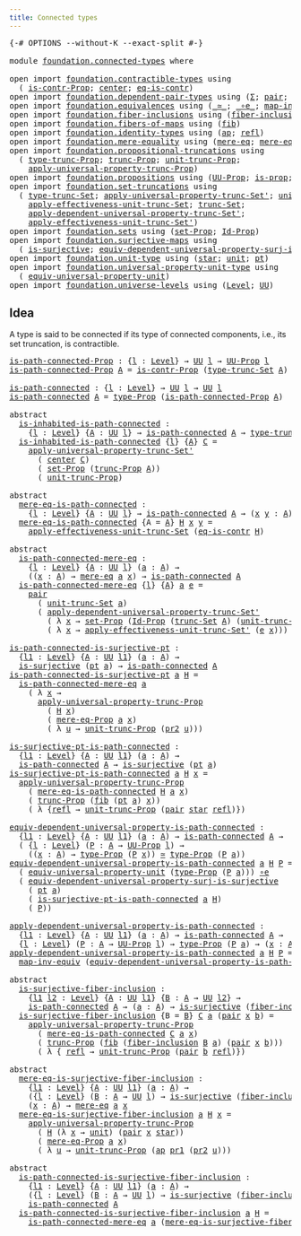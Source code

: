 ```yaml
---
title: Connected types
---
```


<pre class="Agda"><a id="41" class="Symbol">{-#</a> <a id="45" class="Keyword">OPTIONS</a> <a id="53" class="Pragma">--without-K</a> <a id="65" class="Pragma">--exact-split</a> <a id="79" class="Symbol">#-}</a>

<a id="84" class="Keyword">module</a> <a id="91" href="foundation.connected-types.html" class="Module">foundation.connected-types</a> <a id="118" class="Keyword">where</a>

<a id="125" class="Keyword">open</a> <a id="130" class="Keyword">import</a> <a id="137" href="foundation.contractible-types.html" class="Module">foundation.contractible-types</a> <a id="167" class="Keyword">using</a>
  <a id="175" class="Symbol">(</a> <a id="177" href="foundation.contractible-types.html#1345" class="Function">is-contr-Prop</a><a id="190" class="Symbol">;</a> <a id="192" href="foundation-core.contractible-types.html#1098" class="Function">center</a><a id="198" class="Symbol">;</a> <a id="200" href="foundation-core.contractible-types.html#1311" class="Function">eq-is-contr</a><a id="211" class="Symbol">)</a>
<a id="213" class="Keyword">open</a> <a id="218" class="Keyword">import</a> <a id="225" href="foundation.dependent-pair-types.html" class="Module">foundation.dependent-pair-types</a> <a id="257" class="Keyword">using</a> <a id="263" class="Symbol">(</a><a id="264" href="foundation-core.dependent-pair-types.html#515" class="Record">Σ</a><a id="265" class="Symbol">;</a> <a id="267" href="foundation-core.dependent-pair-types.html#588" class="InductiveConstructor">pair</a><a id="271" class="Symbol">;</a> <a id="273" href="foundation-core.dependent-pair-types.html#605" class="Field">pr1</a><a id="276" class="Symbol">;</a> <a id="278" href="foundation-core.dependent-pair-types.html#617" class="Field">pr2</a><a id="281" class="Symbol">)</a>
<a id="283" class="Keyword">open</a> <a id="288" class="Keyword">import</a> <a id="295" href="foundation.equivalences.html" class="Module">foundation.equivalences</a> <a id="319" class="Keyword">using</a> <a id="325" class="Symbol">(</a><a id="326" href="foundation-core.equivalences.html#1621" class="Function Operator">_≃_</a><a id="329" class="Symbol">;</a> <a id="331" href="foundation-core.equivalences.html#7869" class="Function Operator">_∘e_</a><a id="335" class="Symbol">;</a> <a id="337" href="foundation-core.equivalences.html#5036" class="Function">map-inv-equiv</a><a id="350" class="Symbol">)</a>
<a id="352" class="Keyword">open</a> <a id="357" class="Keyword">import</a> <a id="364" href="foundation.fiber-inclusions.html" class="Module">foundation.fiber-inclusions</a> <a id="392" class="Keyword">using</a> <a id="398" class="Symbol">(</a><a id="399" href="foundation.fiber-inclusions.html#2114" class="Function">fiber-inclusion</a><a id="414" class="Symbol">)</a>
<a id="416" class="Keyword">open</a> <a id="421" class="Keyword">import</a> <a id="428" href="foundation.fibers-of-maps.html" class="Module">foundation.fibers-of-maps</a> <a id="454" class="Keyword">using</a> <a id="460" class="Symbol">(</a><a id="461" href="foundation-core.fibers-of-maps.html#942" class="Function">fib</a><a id="464" class="Symbol">)</a>
<a id="466" class="Keyword">open</a> <a id="471" class="Keyword">import</a> <a id="478" href="foundation.identity-types.html" class="Module">foundation.identity-types</a> <a id="504" class="Keyword">using</a> <a id="510" class="Symbol">(</a><a id="511" href="foundation-core.identity-types.html#4003" class="Function">ap</a><a id="513" class="Symbol">;</a> <a id="515" href="foundation-core.identity-types.html#1820" class="InductiveConstructor">refl</a><a id="519" class="Symbol">)</a>
<a id="521" class="Keyword">open</a> <a id="526" class="Keyword">import</a> <a id="533" href="foundation.mere-equality.html" class="Module">foundation.mere-equality</a> <a id="558" class="Keyword">using</a> <a id="564" class="Symbol">(</a><a id="565" href="foundation.mere-equality.html#1109" class="Function">mere-eq</a><a id="572" class="Symbol">;</a> <a id="574" href="foundation.mere-equality.html#1010" class="Function">mere-eq-Prop</a><a id="586" class="Symbol">)</a>
<a id="588" class="Keyword">open</a> <a id="593" class="Keyword">import</a> <a id="600" href="foundation.propositional-truncations.html" class="Module">foundation.propositional-truncations</a> <a id="637" class="Keyword">using</a>
  <a id="645" class="Symbol">(</a> <a id="647" href="foundation.propositional-truncations.html#2048" class="Function">type-trunc-Prop</a><a id="662" class="Symbol">;</a> <a id="664" href="foundation.propositional-truncations.html#2546" class="Function">trunc-Prop</a><a id="674" class="Symbol">;</a> <a id="676" href="foundation.propositional-truncations.html#2132" class="Function">unit-trunc-Prop</a><a id="691" class="Symbol">;</a>
    <a id="697" href="foundation.propositional-truncations.html#5611" class="Function">apply-universal-property-trunc-Prop</a><a id="732" class="Symbol">)</a>
<a id="734" class="Keyword">open</a> <a id="739" class="Keyword">import</a> <a id="746" href="foundation.propositions.html" class="Module">foundation.propositions</a> <a id="770" class="Keyword">using</a> <a id="776" class="Symbol">(</a><a id="777" href="foundation-core.propositions.html#1393" class="Function">UU-Prop</a><a id="784" class="Symbol">;</a> <a id="786" href="foundation-core.propositions.html#1309" class="Function">is-prop</a><a id="793" class="Symbol">;</a> <a id="795" href="foundation-core.propositions.html#1495" class="Function">type-Prop</a><a id="804" class="Symbol">)</a>
<a id="806" class="Keyword">open</a> <a id="811" class="Keyword">import</a> <a id="818" href="foundation.set-truncations.html" class="Module">foundation.set-truncations</a> <a id="845" class="Keyword">using</a>
  <a id="853" class="Symbol">(</a> <a id="855" href="foundation.set-truncations.html#4001" class="Function">type-trunc-Set</a><a id="869" class="Symbol">;</a> <a id="871" href="foundation.set-truncations.html#8106" class="Function">apply-universal-property-trunc-Set&#39;</a><a id="906" class="Symbol">;</a> <a id="908" href="foundation.set-truncations.html#4268" class="Function">unit-trunc-Set</a><a id="922" class="Symbol">;</a>
    <a id="928" href="foundation.set-truncations.html#11223" class="Function">apply-effectiveness-unit-trunc-Set</a><a id="962" class="Symbol">;</a> <a id="964" href="foundation.set-truncations.html#4200" class="Function">trunc-Set</a><a id="973" class="Symbol">;</a>
    <a id="979" href="foundation.set-truncations.html#6430" class="Function">apply-dependent-universal-property-trunc-Set&#39;</a><a id="1024" class="Symbol">;</a>
    <a id="1030" href="foundation.set-truncations.html#11472" class="Function">apply-effectiveness-unit-trunc-Set&#39;</a><a id="1065" class="Symbol">)</a>
<a id="1067" class="Keyword">open</a> <a id="1072" class="Keyword">import</a> <a id="1079" href="foundation.sets.html" class="Module">foundation.sets</a> <a id="1095" class="Keyword">using</a> <a id="1101" class="Symbol">(</a><a id="1102" href="foundation-core.sets.html#3072" class="Function">set-Prop</a><a id="1110" class="Symbol">;</a> <a id="1112" href="foundation-core.sets.html#1420" class="Function">Id-Prop</a><a id="1119" class="Symbol">)</a>
<a id="1121" class="Keyword">open</a> <a id="1126" class="Keyword">import</a> <a id="1133" href="foundation.surjective-maps.html" class="Module">foundation.surjective-maps</a> <a id="1160" class="Keyword">using</a>
  <a id="1168" class="Symbol">(</a> <a id="1170" href="foundation.surjective-maps.html#1919" class="Function">is-surjective</a><a id="1183" class="Symbol">;</a> <a id="1185" href="foundation.surjective-maps.html#5073" class="Function">equiv-dependent-universal-property-surj-is-surjective</a><a id="1238" class="Symbol">)</a>
<a id="1240" class="Keyword">open</a> <a id="1245" class="Keyword">import</a> <a id="1252" href="foundation.unit-type.html" class="Module">foundation.unit-type</a> <a id="1273" class="Keyword">using</a> <a id="1279" class="Symbol">(</a><a id="1280" href="foundation.unit-type.html#1108" class="InductiveConstructor">star</a><a id="1284" class="Symbol">;</a> <a id="1286" href="foundation.unit-type.html#1084" class="Datatype">unit</a><a id="1290" class="Symbol">;</a> <a id="1292" href="foundation.unit-type.html#1598" class="Function">pt</a><a id="1294" class="Symbol">)</a>
<a id="1296" class="Keyword">open</a> <a id="1301" class="Keyword">import</a> <a id="1308" href="foundation.universal-property-unit-type.html" class="Module">foundation.universal-property-unit-type</a> <a id="1348" class="Keyword">using</a>
  <a id="1356" class="Symbol">(</a> <a id="1358" href="foundation.universal-property-unit-type.html#2100" class="Function">equiv-universal-property-unit</a><a id="1387" class="Symbol">)</a>
<a id="1389" class="Keyword">open</a> <a id="1394" class="Keyword">import</a> <a id="1401" href="foundation.universe-levels.html" class="Module">foundation.universe-levels</a> <a id="1428" class="Keyword">using</a> <a id="1434" class="Symbol">(</a><a id="1435" href="Agda.Primitive.html#597" class="Postulate">Level</a><a id="1440" class="Symbol">;</a> <a id="1442" href="foundation-core.universe-levels.html#235" class="Primitive">UU</a><a id="1444" class="Symbol">)</a>
</pre>
## Idea

A type is said to be connected if its type of connected components, i.e., its set truncation, is contractible.

<pre class="Agda"><a id="is-path-connected-Prop"></a><a id="1580" href="foundation.connected-types.html#1580" class="Function">is-path-connected-Prop</a> <a id="1603" class="Symbol">:</a> <a id="1605" class="Symbol">{</a><a id="1606" href="foundation.connected-types.html#1606" class="Bound">l</a> <a id="1608" class="Symbol">:</a> <a id="1610" href="Agda.Primitive.html#597" class="Postulate">Level</a><a id="1615" class="Symbol">}</a> <a id="1617" class="Symbol">→</a> <a id="1619" href="foundation-core.universe-levels.html#235" class="Primitive">UU</a> <a id="1622" href="foundation.connected-types.html#1606" class="Bound">l</a> <a id="1624" class="Symbol">→</a> <a id="1626" href="foundation-core.propositions.html#1393" class="Function">UU-Prop</a> <a id="1634" href="foundation.connected-types.html#1606" class="Bound">l</a>
<a id="1636" href="foundation.connected-types.html#1580" class="Function">is-path-connected-Prop</a> <a id="1659" href="foundation.connected-types.html#1659" class="Bound">A</a> <a id="1661" class="Symbol">=</a> <a id="1663" href="foundation.contractible-types.html#1345" class="Function">is-contr-Prop</a> <a id="1677" class="Symbol">(</a><a id="1678" href="foundation.set-truncations.html#4001" class="Function">type-trunc-Set</a> <a id="1693" href="foundation.connected-types.html#1659" class="Bound">A</a><a id="1694" class="Symbol">)</a>

<a id="is-path-connected"></a><a id="1697" href="foundation.connected-types.html#1697" class="Function">is-path-connected</a> <a id="1715" class="Symbol">:</a> <a id="1717" class="Symbol">{</a><a id="1718" href="foundation.connected-types.html#1718" class="Bound">l</a> <a id="1720" class="Symbol">:</a> <a id="1722" href="Agda.Primitive.html#597" class="Postulate">Level</a><a id="1727" class="Symbol">}</a> <a id="1729" class="Symbol">→</a> <a id="1731" href="foundation-core.universe-levels.html#235" class="Primitive">UU</a> <a id="1734" href="foundation.connected-types.html#1718" class="Bound">l</a> <a id="1736" class="Symbol">→</a> <a id="1738" href="foundation-core.universe-levels.html#235" class="Primitive">UU</a> <a id="1741" href="foundation.connected-types.html#1718" class="Bound">l</a>
<a id="1743" href="foundation.connected-types.html#1697" class="Function">is-path-connected</a> <a id="1761" href="foundation.connected-types.html#1761" class="Bound">A</a> <a id="1763" class="Symbol">=</a> <a id="1765" href="foundation-core.propositions.html#1495" class="Function">type-Prop</a> <a id="1775" class="Symbol">(</a><a id="1776" href="foundation.connected-types.html#1580" class="Function">is-path-connected-Prop</a> <a id="1799" href="foundation.connected-types.html#1761" class="Bound">A</a><a id="1800" class="Symbol">)</a>

<a id="1803" class="Keyword">abstract</a>
  <a id="is-inhabited-is-path-connected"></a><a id="1814" href="foundation.connected-types.html#1814" class="Function">is-inhabited-is-path-connected</a> <a id="1845" class="Symbol">:</a>
    <a id="1851" class="Symbol">{</a><a id="1852" href="foundation.connected-types.html#1852" class="Bound">l</a> <a id="1854" class="Symbol">:</a> <a id="1856" href="Agda.Primitive.html#597" class="Postulate">Level</a><a id="1861" class="Symbol">}</a> <a id="1863" class="Symbol">{</a><a id="1864" href="foundation.connected-types.html#1864" class="Bound">A</a> <a id="1866" class="Symbol">:</a> <a id="1868" href="foundation-core.universe-levels.html#235" class="Primitive">UU</a> <a id="1871" href="foundation.connected-types.html#1852" class="Bound">l</a><a id="1872" class="Symbol">}</a> <a id="1874" class="Symbol">→</a> <a id="1876" href="foundation.connected-types.html#1697" class="Function">is-path-connected</a> <a id="1894" href="foundation.connected-types.html#1864" class="Bound">A</a> <a id="1896" class="Symbol">→</a> <a id="1898" href="foundation.propositional-truncations.html#2048" class="Function">type-trunc-Prop</a> <a id="1914" href="foundation.connected-types.html#1864" class="Bound">A</a>
  <a id="1918" href="foundation.connected-types.html#1814" class="Function">is-inhabited-is-path-connected</a> <a id="1949" class="Symbol">{</a><a id="1950" href="foundation.connected-types.html#1950" class="Bound">l</a><a id="1951" class="Symbol">}</a> <a id="1953" class="Symbol">{</a><a id="1954" href="foundation.connected-types.html#1954" class="Bound">A</a><a id="1955" class="Symbol">}</a> <a id="1957" href="foundation.connected-types.html#1957" class="Bound">C</a> <a id="1959" class="Symbol">=</a>
    <a id="1965" href="foundation.set-truncations.html#8106" class="Function">apply-universal-property-trunc-Set&#39;</a>
      <a id="2007" class="Symbol">(</a> <a id="2009" href="foundation-core.contractible-types.html#1098" class="Function">center</a> <a id="2016" href="foundation.connected-types.html#1957" class="Bound">C</a><a id="2017" class="Symbol">)</a>
      <a id="2025" class="Symbol">(</a> <a id="2027" href="foundation-core.sets.html#3072" class="Function">set-Prop</a> <a id="2036" class="Symbol">(</a><a id="2037" href="foundation.propositional-truncations.html#2546" class="Function">trunc-Prop</a> <a id="2048" href="foundation.connected-types.html#1954" class="Bound">A</a><a id="2049" class="Symbol">))</a>
      <a id="2058" class="Symbol">(</a> <a id="2060" href="foundation.propositional-truncations.html#2132" class="Function">unit-trunc-Prop</a><a id="2075" class="Symbol">)</a>

<a id="2078" class="Keyword">abstract</a>
  <a id="mere-eq-is-path-connected"></a><a id="2089" href="foundation.connected-types.html#2089" class="Function">mere-eq-is-path-connected</a> <a id="2115" class="Symbol">:</a>
    <a id="2121" class="Symbol">{</a><a id="2122" href="foundation.connected-types.html#2122" class="Bound">l</a> <a id="2124" class="Symbol">:</a> <a id="2126" href="Agda.Primitive.html#597" class="Postulate">Level</a><a id="2131" class="Symbol">}</a> <a id="2133" class="Symbol">{</a><a id="2134" href="foundation.connected-types.html#2134" class="Bound">A</a> <a id="2136" class="Symbol">:</a> <a id="2138" href="foundation-core.universe-levels.html#235" class="Primitive">UU</a> <a id="2141" href="foundation.connected-types.html#2122" class="Bound">l</a><a id="2142" class="Symbol">}</a> <a id="2144" class="Symbol">→</a> <a id="2146" href="foundation.connected-types.html#1697" class="Function">is-path-connected</a> <a id="2164" href="foundation.connected-types.html#2134" class="Bound">A</a> <a id="2166" class="Symbol">→</a> <a id="2168" class="Symbol">(</a><a id="2169" href="foundation.connected-types.html#2169" class="Bound">x</a> <a id="2171" href="foundation.connected-types.html#2171" class="Bound">y</a> <a id="2173" class="Symbol">:</a> <a id="2175" href="foundation.connected-types.html#2134" class="Bound">A</a><a id="2176" class="Symbol">)</a> <a id="2178" class="Symbol">→</a> <a id="2180" href="foundation.mere-equality.html#1109" class="Function">mere-eq</a> <a id="2188" href="foundation.connected-types.html#2169" class="Bound">x</a> <a id="2190" href="foundation.connected-types.html#2171" class="Bound">y</a>
  <a id="2194" href="foundation.connected-types.html#2089" class="Function">mere-eq-is-path-connected</a> <a id="2220" class="Symbol">{</a><a id="2221" class="Argument">A</a> <a id="2223" class="Symbol">=</a> <a id="2225" href="foundation.connected-types.html#2225" class="Bound">A</a><a id="2226" class="Symbol">}</a> <a id="2228" href="foundation.connected-types.html#2228" class="Bound">H</a> <a id="2230" href="foundation.connected-types.html#2230" class="Bound">x</a> <a id="2232" href="foundation.connected-types.html#2232" class="Bound">y</a> <a id="2234" class="Symbol">=</a>
    <a id="2240" href="foundation.set-truncations.html#11223" class="Function">apply-effectiveness-unit-trunc-Set</a> <a id="2275" class="Symbol">(</a><a id="2276" href="foundation-core.contractible-types.html#1311" class="Function">eq-is-contr</a> <a id="2288" href="foundation.connected-types.html#2228" class="Bound">H</a><a id="2289" class="Symbol">)</a>

<a id="2292" class="Keyword">abstract</a>
  <a id="is-path-connected-mere-eq"></a><a id="2303" href="foundation.connected-types.html#2303" class="Function">is-path-connected-mere-eq</a> <a id="2329" class="Symbol">:</a>
    <a id="2335" class="Symbol">{</a><a id="2336" href="foundation.connected-types.html#2336" class="Bound">l</a> <a id="2338" class="Symbol">:</a> <a id="2340" href="Agda.Primitive.html#597" class="Postulate">Level</a><a id="2345" class="Symbol">}</a> <a id="2347" class="Symbol">{</a><a id="2348" href="foundation.connected-types.html#2348" class="Bound">A</a> <a id="2350" class="Symbol">:</a> <a id="2352" href="foundation-core.universe-levels.html#235" class="Primitive">UU</a> <a id="2355" href="foundation.connected-types.html#2336" class="Bound">l</a><a id="2356" class="Symbol">}</a> <a id="2358" class="Symbol">(</a><a id="2359" href="foundation.connected-types.html#2359" class="Bound">a</a> <a id="2361" class="Symbol">:</a> <a id="2363" href="foundation.connected-types.html#2348" class="Bound">A</a><a id="2364" class="Symbol">)</a> <a id="2366" class="Symbol">→</a>
    <a id="2372" class="Symbol">((</a><a id="2374" href="foundation.connected-types.html#2374" class="Bound">x</a> <a id="2376" class="Symbol">:</a> <a id="2378" href="foundation.connected-types.html#2348" class="Bound">A</a><a id="2379" class="Symbol">)</a> <a id="2381" class="Symbol">→</a> <a id="2383" href="foundation.mere-equality.html#1109" class="Function">mere-eq</a> <a id="2391" href="foundation.connected-types.html#2359" class="Bound">a</a> <a id="2393" href="foundation.connected-types.html#2374" class="Bound">x</a><a id="2394" class="Symbol">)</a> <a id="2396" class="Symbol">→</a> <a id="2398" href="foundation.connected-types.html#1697" class="Function">is-path-connected</a> <a id="2416" href="foundation.connected-types.html#2348" class="Bound">A</a>
  <a id="2420" href="foundation.connected-types.html#2303" class="Function">is-path-connected-mere-eq</a> <a id="2446" class="Symbol">{</a><a id="2447" href="foundation.connected-types.html#2447" class="Bound">l</a><a id="2448" class="Symbol">}</a> <a id="2450" class="Symbol">{</a><a id="2451" href="foundation.connected-types.html#2451" class="Bound">A</a><a id="2452" class="Symbol">}</a> <a id="2454" href="foundation.connected-types.html#2454" class="Bound">a</a> <a id="2456" href="foundation.connected-types.html#2456" class="Bound">e</a> <a id="2458" class="Symbol">=</a>
    <a id="2464" href="foundation-core.dependent-pair-types.html#588" class="InductiveConstructor">pair</a>
      <a id="2475" class="Symbol">(</a> <a id="2477" href="foundation.set-truncations.html#4268" class="Function">unit-trunc-Set</a> <a id="2492" href="foundation.connected-types.html#2454" class="Bound">a</a><a id="2493" class="Symbol">)</a>
      <a id="2501" class="Symbol">(</a> <a id="2503" href="foundation.set-truncations.html#6430" class="Function">apply-dependent-universal-property-trunc-Set&#39;</a>
        <a id="2557" class="Symbol">(</a> <a id="2559" class="Symbol">λ</a> <a id="2561" href="foundation.connected-types.html#2561" class="Bound">x</a> <a id="2563" class="Symbol">→</a> <a id="2565" href="foundation-core.sets.html#3072" class="Function">set-Prop</a> <a id="2574" class="Symbol">(</a><a id="2575" href="foundation-core.sets.html#1420" class="Function">Id-Prop</a> <a id="2583" class="Symbol">(</a><a id="2584" href="foundation.set-truncations.html#4200" class="Function">trunc-Set</a> <a id="2594" href="foundation.connected-types.html#2451" class="Bound">A</a><a id="2595" class="Symbol">)</a> <a id="2597" class="Symbol">(</a><a id="2598" href="foundation.set-truncations.html#4268" class="Function">unit-trunc-Set</a> <a id="2613" href="foundation.connected-types.html#2454" class="Bound">a</a><a id="2614" class="Symbol">)</a> <a id="2616" href="foundation.connected-types.html#2561" class="Bound">x</a><a id="2617" class="Symbol">))</a>
        <a id="2628" class="Symbol">(</a> <a id="2630" class="Symbol">λ</a> <a id="2632" href="foundation.connected-types.html#2632" class="Bound">x</a> <a id="2634" class="Symbol">→</a> <a id="2636" href="foundation.set-truncations.html#11472" class="Function">apply-effectiveness-unit-trunc-Set&#39;</a> <a id="2672" class="Symbol">(</a><a id="2673" href="foundation.connected-types.html#2456" class="Bound">e</a> <a id="2675" href="foundation.connected-types.html#2632" class="Bound">x</a><a id="2676" class="Symbol">)))</a>

<a id="is-path-connected-is-surjective-pt"></a><a id="2681" href="foundation.connected-types.html#2681" class="Function">is-path-connected-is-surjective-pt</a> <a id="2716" class="Symbol">:</a>
  <a id="2720" class="Symbol">{</a><a id="2721" href="foundation.connected-types.html#2721" class="Bound">l1</a> <a id="2724" class="Symbol">:</a> <a id="2726" href="Agda.Primitive.html#597" class="Postulate">Level</a><a id="2731" class="Symbol">}</a> <a id="2733" class="Symbol">{</a><a id="2734" href="foundation.connected-types.html#2734" class="Bound">A</a> <a id="2736" class="Symbol">:</a> <a id="2738" href="foundation-core.universe-levels.html#235" class="Primitive">UU</a> <a id="2741" href="foundation.connected-types.html#2721" class="Bound">l1</a><a id="2743" class="Symbol">}</a> <a id="2745" class="Symbol">(</a><a id="2746" href="foundation.connected-types.html#2746" class="Bound">a</a> <a id="2748" class="Symbol">:</a> <a id="2750" href="foundation.connected-types.html#2734" class="Bound">A</a><a id="2751" class="Symbol">)</a> <a id="2753" class="Symbol">→</a>
  <a id="2757" href="foundation.surjective-maps.html#1919" class="Function">is-surjective</a> <a id="2771" class="Symbol">(</a><a id="2772" href="foundation.unit-type.html#1598" class="Function">pt</a> <a id="2775" href="foundation.connected-types.html#2746" class="Bound">a</a><a id="2776" class="Symbol">)</a> <a id="2778" class="Symbol">→</a> <a id="2780" href="foundation.connected-types.html#1697" class="Function">is-path-connected</a> <a id="2798" href="foundation.connected-types.html#2734" class="Bound">A</a>
<a id="2800" href="foundation.connected-types.html#2681" class="Function">is-path-connected-is-surjective-pt</a> <a id="2835" href="foundation.connected-types.html#2835" class="Bound">a</a> <a id="2837" href="foundation.connected-types.html#2837" class="Bound">H</a> <a id="2839" class="Symbol">=</a>
  <a id="2843" href="foundation.connected-types.html#2303" class="Function">is-path-connected-mere-eq</a> <a id="2869" href="foundation.connected-types.html#2835" class="Bound">a</a>
    <a id="2875" class="Symbol">(</a> <a id="2877" class="Symbol">λ</a> <a id="2879" href="foundation.connected-types.html#2879" class="Bound">x</a> <a id="2881" class="Symbol">→</a>
      <a id="2889" href="foundation.propositional-truncations.html#5611" class="Function">apply-universal-property-trunc-Prop</a>
        <a id="2933" class="Symbol">(</a> <a id="2935" href="foundation.connected-types.html#2837" class="Bound">H</a> <a id="2937" href="foundation.connected-types.html#2879" class="Bound">x</a><a id="2938" class="Symbol">)</a>
        <a id="2948" class="Symbol">(</a> <a id="2950" href="foundation.mere-equality.html#1010" class="Function">mere-eq-Prop</a> <a id="2963" href="foundation.connected-types.html#2835" class="Bound">a</a> <a id="2965" href="foundation.connected-types.html#2879" class="Bound">x</a><a id="2966" class="Symbol">)</a>
        <a id="2976" class="Symbol">(</a> <a id="2978" class="Symbol">λ</a> <a id="2980" href="foundation.connected-types.html#2980" class="Bound">u</a> <a id="2982" class="Symbol">→</a> <a id="2984" href="foundation.propositional-truncations.html#2132" class="Function">unit-trunc-Prop</a> <a id="3000" class="Symbol">(</a><a id="3001" href="foundation-core.dependent-pair-types.html#617" class="Field">pr2</a> <a id="3005" href="foundation.connected-types.html#2980" class="Bound">u</a><a id="3006" class="Symbol">)))</a>

<a id="is-surjective-pt-is-path-connected"></a><a id="3011" href="foundation.connected-types.html#3011" class="Function">is-surjective-pt-is-path-connected</a> <a id="3046" class="Symbol">:</a>
  <a id="3050" class="Symbol">{</a><a id="3051" href="foundation.connected-types.html#3051" class="Bound">l1</a> <a id="3054" class="Symbol">:</a> <a id="3056" href="Agda.Primitive.html#597" class="Postulate">Level</a><a id="3061" class="Symbol">}</a> <a id="3063" class="Symbol">{</a><a id="3064" href="foundation.connected-types.html#3064" class="Bound">A</a> <a id="3066" class="Symbol">:</a> <a id="3068" href="foundation-core.universe-levels.html#235" class="Primitive">UU</a> <a id="3071" href="foundation.connected-types.html#3051" class="Bound">l1</a><a id="3073" class="Symbol">}</a> <a id="3075" class="Symbol">(</a><a id="3076" href="foundation.connected-types.html#3076" class="Bound">a</a> <a id="3078" class="Symbol">:</a> <a id="3080" href="foundation.connected-types.html#3064" class="Bound">A</a><a id="3081" class="Symbol">)</a> <a id="3083" class="Symbol">→</a>
  <a id="3087" href="foundation.connected-types.html#1697" class="Function">is-path-connected</a> <a id="3105" href="foundation.connected-types.html#3064" class="Bound">A</a> <a id="3107" class="Symbol">→</a> <a id="3109" href="foundation.surjective-maps.html#1919" class="Function">is-surjective</a> <a id="3123" class="Symbol">(</a><a id="3124" href="foundation.unit-type.html#1598" class="Function">pt</a> <a id="3127" href="foundation.connected-types.html#3076" class="Bound">a</a><a id="3128" class="Symbol">)</a>
<a id="3130" href="foundation.connected-types.html#3011" class="Function">is-surjective-pt-is-path-connected</a> <a id="3165" href="foundation.connected-types.html#3165" class="Bound">a</a> <a id="3167" href="foundation.connected-types.html#3167" class="Bound">H</a> <a id="3169" href="foundation.connected-types.html#3169" class="Bound">x</a> <a id="3171" class="Symbol">=</a>
  <a id="3175" href="foundation.propositional-truncations.html#5611" class="Function">apply-universal-property-trunc-Prop</a>
    <a id="3215" class="Symbol">(</a> <a id="3217" href="foundation.connected-types.html#2089" class="Function">mere-eq-is-path-connected</a> <a id="3243" href="foundation.connected-types.html#3167" class="Bound">H</a> <a id="3245" href="foundation.connected-types.html#3165" class="Bound">a</a> <a id="3247" href="foundation.connected-types.html#3169" class="Bound">x</a><a id="3248" class="Symbol">)</a>
    <a id="3254" class="Symbol">(</a> <a id="3256" href="foundation.propositional-truncations.html#2546" class="Function">trunc-Prop</a> <a id="3267" class="Symbol">(</a><a id="3268" href="foundation-core.fibers-of-maps.html#942" class="Function">fib</a> <a id="3272" class="Symbol">(</a><a id="3273" href="foundation.unit-type.html#1598" class="Function">pt</a> <a id="3276" href="foundation.connected-types.html#3165" class="Bound">a</a><a id="3277" class="Symbol">)</a> <a id="3279" href="foundation.connected-types.html#3169" class="Bound">x</a><a id="3280" class="Symbol">))</a>
    <a id="3287" class="Symbol">(</a> <a id="3289" class="Symbol">λ</a> <a id="3291" class="Symbol">{</a><a id="3292" href="foundation-core.identity-types.html#1820" class="InductiveConstructor">refl</a> <a id="3297" class="Symbol">→</a> <a id="3299" href="foundation.propositional-truncations.html#2132" class="Function">unit-trunc-Prop</a> <a id="3315" class="Symbol">(</a><a id="3316" href="foundation-core.dependent-pair-types.html#588" class="InductiveConstructor">pair</a> <a id="3321" href="foundation.unit-type.html#1108" class="InductiveConstructor">star</a> <a id="3326" href="foundation-core.identity-types.html#1820" class="InductiveConstructor">refl</a><a id="3330" class="Symbol">)})</a>

<a id="equiv-dependent-universal-property-is-path-connected"></a><a id="3335" href="foundation.connected-types.html#3335" class="Function">equiv-dependent-universal-property-is-path-connected</a> <a id="3388" class="Symbol">:</a>
  <a id="3392" class="Symbol">{</a><a id="3393" href="foundation.connected-types.html#3393" class="Bound">l1</a> <a id="3396" class="Symbol">:</a> <a id="3398" href="Agda.Primitive.html#597" class="Postulate">Level</a><a id="3403" class="Symbol">}</a> <a id="3405" class="Symbol">{</a><a id="3406" href="foundation.connected-types.html#3406" class="Bound">A</a> <a id="3408" class="Symbol">:</a> <a id="3410" href="foundation-core.universe-levels.html#235" class="Primitive">UU</a> <a id="3413" href="foundation.connected-types.html#3393" class="Bound">l1</a><a id="3415" class="Symbol">}</a> <a id="3417" class="Symbol">(</a><a id="3418" href="foundation.connected-types.html#3418" class="Bound">a</a> <a id="3420" class="Symbol">:</a> <a id="3422" href="foundation.connected-types.html#3406" class="Bound">A</a><a id="3423" class="Symbol">)</a> <a id="3425" class="Symbol">→</a> <a id="3427" href="foundation.connected-types.html#1697" class="Function">is-path-connected</a> <a id="3445" href="foundation.connected-types.html#3406" class="Bound">A</a> <a id="3447" class="Symbol">→</a>
  <a id="3451" class="Symbol">(</a> <a id="3453" class="Symbol">{</a><a id="3454" href="foundation.connected-types.html#3454" class="Bound">l</a> <a id="3456" class="Symbol">:</a> <a id="3458" href="Agda.Primitive.html#597" class="Postulate">Level</a><a id="3463" class="Symbol">}</a> <a id="3465" class="Symbol">(</a><a id="3466" href="foundation.connected-types.html#3466" class="Bound">P</a> <a id="3468" class="Symbol">:</a> <a id="3470" href="foundation.connected-types.html#3406" class="Bound">A</a> <a id="3472" class="Symbol">→</a> <a id="3474" href="foundation-core.propositions.html#1393" class="Function">UU-Prop</a> <a id="3482" href="foundation.connected-types.html#3454" class="Bound">l</a><a id="3483" class="Symbol">)</a> <a id="3485" class="Symbol">→</a>
    <a id="3491" class="Symbol">((</a><a id="3493" href="foundation.connected-types.html#3493" class="Bound">x</a> <a id="3495" class="Symbol">:</a> <a id="3497" href="foundation.connected-types.html#3406" class="Bound">A</a><a id="3498" class="Symbol">)</a> <a id="3500" class="Symbol">→</a> <a id="3502" href="foundation-core.propositions.html#1495" class="Function">type-Prop</a> <a id="3512" class="Symbol">(</a><a id="3513" href="foundation.connected-types.html#3466" class="Bound">P</a> <a id="3515" href="foundation.connected-types.html#3493" class="Bound">x</a><a id="3516" class="Symbol">))</a> <a id="3519" href="foundation-core.equivalences.html#1621" class="Function Operator">≃</a> <a id="3521" href="foundation-core.propositions.html#1495" class="Function">type-Prop</a> <a id="3531" class="Symbol">(</a><a id="3532" href="foundation.connected-types.html#3466" class="Bound">P</a> <a id="3534" href="foundation.connected-types.html#3418" class="Bound">a</a><a id="3535" class="Symbol">))</a>
<a id="3538" href="foundation.connected-types.html#3335" class="Function">equiv-dependent-universal-property-is-path-connected</a> <a id="3591" href="foundation.connected-types.html#3591" class="Bound">a</a> <a id="3593" href="foundation.connected-types.html#3593" class="Bound">H</a> <a id="3595" href="foundation.connected-types.html#3595" class="Bound">P</a> <a id="3597" class="Symbol">=</a>
  <a id="3601" class="Symbol">(</a> <a id="3603" href="foundation.universal-property-unit-type.html#2100" class="Function">equiv-universal-property-unit</a> <a id="3633" class="Symbol">(</a><a id="3634" href="foundation-core.propositions.html#1495" class="Function">type-Prop</a> <a id="3644" class="Symbol">(</a><a id="3645" href="foundation.connected-types.html#3595" class="Bound">P</a> <a id="3647" href="foundation.connected-types.html#3591" class="Bound">a</a><a id="3648" class="Symbol">)))</a> <a id="3652" href="foundation-core.equivalences.html#7869" class="Function Operator">∘e</a>
  <a id="3657" class="Symbol">(</a> <a id="3659" href="foundation.surjective-maps.html#5073" class="Function">equiv-dependent-universal-property-surj-is-surjective</a>
    <a id="3717" class="Symbol">(</a> <a id="3719" href="foundation.unit-type.html#1598" class="Function">pt</a> <a id="3722" href="foundation.connected-types.html#3591" class="Bound">a</a><a id="3723" class="Symbol">)</a>
    <a id="3729" class="Symbol">(</a> <a id="3731" href="foundation.connected-types.html#3011" class="Function">is-surjective-pt-is-path-connected</a> <a id="3766" href="foundation.connected-types.html#3591" class="Bound">a</a> <a id="3768" href="foundation.connected-types.html#3593" class="Bound">H</a><a id="3769" class="Symbol">)</a>
    <a id="3775" class="Symbol">(</a> <a id="3777" href="foundation.connected-types.html#3595" class="Bound">P</a><a id="3778" class="Symbol">))</a>

<a id="apply-dependent-universal-property-is-path-connected"></a><a id="3782" href="foundation.connected-types.html#3782" class="Function">apply-dependent-universal-property-is-path-connected</a> <a id="3835" class="Symbol">:</a>
  <a id="3839" class="Symbol">{</a><a id="3840" href="foundation.connected-types.html#3840" class="Bound">l1</a> <a id="3843" class="Symbol">:</a> <a id="3845" href="Agda.Primitive.html#597" class="Postulate">Level</a><a id="3850" class="Symbol">}</a> <a id="3852" class="Symbol">{</a><a id="3853" href="foundation.connected-types.html#3853" class="Bound">A</a> <a id="3855" class="Symbol">:</a> <a id="3857" href="foundation-core.universe-levels.html#235" class="Primitive">UU</a> <a id="3860" href="foundation.connected-types.html#3840" class="Bound">l1</a><a id="3862" class="Symbol">}</a> <a id="3864" class="Symbol">(</a><a id="3865" href="foundation.connected-types.html#3865" class="Bound">a</a> <a id="3867" class="Symbol">:</a> <a id="3869" href="foundation.connected-types.html#3853" class="Bound">A</a><a id="3870" class="Symbol">)</a> <a id="3872" class="Symbol">→</a> <a id="3874" href="foundation.connected-types.html#1697" class="Function">is-path-connected</a> <a id="3892" href="foundation.connected-types.html#3853" class="Bound">A</a> <a id="3894" class="Symbol">→</a>
  <a id="3898" class="Symbol">{</a><a id="3899" href="foundation.connected-types.html#3899" class="Bound">l</a> <a id="3901" class="Symbol">:</a> <a id="3903" href="Agda.Primitive.html#597" class="Postulate">Level</a><a id="3908" class="Symbol">}</a> <a id="3910" class="Symbol">(</a><a id="3911" href="foundation.connected-types.html#3911" class="Bound">P</a> <a id="3913" class="Symbol">:</a> <a id="3915" href="foundation.connected-types.html#3853" class="Bound">A</a> <a id="3917" class="Symbol">→</a> <a id="3919" href="foundation-core.propositions.html#1393" class="Function">UU-Prop</a> <a id="3927" href="foundation.connected-types.html#3899" class="Bound">l</a><a id="3928" class="Symbol">)</a> <a id="3930" class="Symbol">→</a> <a id="3932" href="foundation-core.propositions.html#1495" class="Function">type-Prop</a> <a id="3942" class="Symbol">(</a><a id="3943" href="foundation.connected-types.html#3911" class="Bound">P</a> <a id="3945" href="foundation.connected-types.html#3865" class="Bound">a</a><a id="3946" class="Symbol">)</a> <a id="3948" class="Symbol">→</a> <a id="3950" class="Symbol">(</a><a id="3951" href="foundation.connected-types.html#3951" class="Bound">x</a> <a id="3953" class="Symbol">:</a> <a id="3955" href="foundation.connected-types.html#3853" class="Bound">A</a><a id="3956" class="Symbol">)</a> <a id="3958" class="Symbol">→</a> <a id="3960" href="foundation-core.propositions.html#1495" class="Function">type-Prop</a> <a id="3970" class="Symbol">(</a><a id="3971" href="foundation.connected-types.html#3911" class="Bound">P</a> <a id="3973" href="foundation.connected-types.html#3951" class="Bound">x</a><a id="3974" class="Symbol">)</a>
<a id="3976" href="foundation.connected-types.html#3782" class="Function">apply-dependent-universal-property-is-path-connected</a> <a id="4029" href="foundation.connected-types.html#4029" class="Bound">a</a> <a id="4031" href="foundation.connected-types.html#4031" class="Bound">H</a> <a id="4033" href="foundation.connected-types.html#4033" class="Bound">P</a> <a id="4035" class="Symbol">=</a>
  <a id="4039" href="foundation-core.equivalences.html#5036" class="Function">map-inv-equiv</a> <a id="4053" class="Symbol">(</a><a id="4054" href="foundation.connected-types.html#3335" class="Function">equiv-dependent-universal-property-is-path-connected</a> <a id="4107" href="foundation.connected-types.html#4029" class="Bound">a</a> <a id="4109" href="foundation.connected-types.html#4031" class="Bound">H</a> <a id="4111" href="foundation.connected-types.html#4033" class="Bound">P</a><a id="4112" class="Symbol">)</a>

<a id="4115" class="Keyword">abstract</a>
  <a id="is-surjective-fiber-inclusion"></a><a id="4126" href="foundation.connected-types.html#4126" class="Function">is-surjective-fiber-inclusion</a> <a id="4156" class="Symbol">:</a>
    <a id="4162" class="Symbol">{</a><a id="4163" href="foundation.connected-types.html#4163" class="Bound">l1</a> <a id="4166" href="foundation.connected-types.html#4166" class="Bound">l2</a> <a id="4169" class="Symbol">:</a> <a id="4171" href="Agda.Primitive.html#597" class="Postulate">Level</a><a id="4176" class="Symbol">}</a> <a id="4178" class="Symbol">{</a><a id="4179" href="foundation.connected-types.html#4179" class="Bound">A</a> <a id="4181" class="Symbol">:</a> <a id="4183" href="foundation-core.universe-levels.html#235" class="Primitive">UU</a> <a id="4186" href="foundation.connected-types.html#4163" class="Bound">l1</a><a id="4188" class="Symbol">}</a> <a id="4190" class="Symbol">{</a><a id="4191" href="foundation.connected-types.html#4191" class="Bound">B</a> <a id="4193" class="Symbol">:</a> <a id="4195" href="foundation.connected-types.html#4179" class="Bound">A</a> <a id="4197" class="Symbol">→</a> <a id="4199" href="foundation-core.universe-levels.html#235" class="Primitive">UU</a> <a id="4202" href="foundation.connected-types.html#4166" class="Bound">l2</a><a id="4204" class="Symbol">}</a> <a id="4206" class="Symbol">→</a>
    <a id="4212" href="foundation.connected-types.html#1697" class="Function">is-path-connected</a> <a id="4230" href="foundation.connected-types.html#4179" class="Bound">A</a> <a id="4232" class="Symbol">→</a> <a id="4234" class="Symbol">(</a><a id="4235" href="foundation.connected-types.html#4235" class="Bound">a</a> <a id="4237" class="Symbol">:</a> <a id="4239" href="foundation.connected-types.html#4179" class="Bound">A</a><a id="4240" class="Symbol">)</a> <a id="4242" class="Symbol">→</a> <a id="4244" href="foundation.surjective-maps.html#1919" class="Function">is-surjective</a> <a id="4258" class="Symbol">(</a><a id="4259" href="foundation.fiber-inclusions.html#2114" class="Function">fiber-inclusion</a> <a id="4275" href="foundation.connected-types.html#4191" class="Bound">B</a> <a id="4277" href="foundation.connected-types.html#4235" class="Bound">a</a><a id="4278" class="Symbol">)</a>
  <a id="4282" href="foundation.connected-types.html#4126" class="Function">is-surjective-fiber-inclusion</a> <a id="4312" class="Symbol">{</a><a id="4313" class="Argument">B</a> <a id="4315" class="Symbol">=</a> <a id="4317" href="foundation.connected-types.html#4317" class="Bound">B</a><a id="4318" class="Symbol">}</a> <a id="4320" href="foundation.connected-types.html#4320" class="Bound">C</a> <a id="4322" href="foundation.connected-types.html#4322" class="Bound">a</a> <a id="4324" class="Symbol">(</a><a id="4325" href="foundation-core.dependent-pair-types.html#588" class="InductiveConstructor">pair</a> <a id="4330" href="foundation.connected-types.html#4330" class="Bound">x</a> <a id="4332" href="foundation.connected-types.html#4332" class="Bound">b</a><a id="4333" class="Symbol">)</a> <a id="4335" class="Symbol">=</a>
    <a id="4341" href="foundation.propositional-truncations.html#5611" class="Function">apply-universal-property-trunc-Prop</a>
      <a id="4383" class="Symbol">(</a> <a id="4385" href="foundation.connected-types.html#2089" class="Function">mere-eq-is-path-connected</a> <a id="4411" href="foundation.connected-types.html#4320" class="Bound">C</a> <a id="4413" href="foundation.connected-types.html#4322" class="Bound">a</a> <a id="4415" href="foundation.connected-types.html#4330" class="Bound">x</a><a id="4416" class="Symbol">)</a>
      <a id="4424" class="Symbol">(</a> <a id="4426" href="foundation.propositional-truncations.html#2546" class="Function">trunc-Prop</a> <a id="4437" class="Symbol">(</a><a id="4438" href="foundation-core.fibers-of-maps.html#942" class="Function">fib</a> <a id="4442" class="Symbol">(</a><a id="4443" href="foundation.fiber-inclusions.html#2114" class="Function">fiber-inclusion</a> <a id="4459" href="foundation.connected-types.html#4317" class="Bound">B</a> <a id="4461" href="foundation.connected-types.html#4322" class="Bound">a</a><a id="4462" class="Symbol">)</a> <a id="4464" class="Symbol">(</a><a id="4465" href="foundation-core.dependent-pair-types.html#588" class="InductiveConstructor">pair</a> <a id="4470" href="foundation.connected-types.html#4330" class="Bound">x</a> <a id="4472" href="foundation.connected-types.html#4332" class="Bound">b</a><a id="4473" class="Symbol">)))</a>
      <a id="4483" class="Symbol">(</a> <a id="4485" class="Symbol">λ</a> <a id="4487" class="Symbol">{</a> <a id="4489" href="foundation-core.identity-types.html#1820" class="InductiveConstructor">refl</a> <a id="4494" class="Symbol">→</a> <a id="4496" href="foundation.propositional-truncations.html#2132" class="Function">unit-trunc-Prop</a> <a id="4512" class="Symbol">(</a><a id="4513" href="foundation-core.dependent-pair-types.html#588" class="InductiveConstructor">pair</a> <a id="4518" href="foundation.connected-types.html#4332" class="Bound">b</a> <a id="4520" href="foundation-core.identity-types.html#1820" class="InductiveConstructor">refl</a><a id="4524" class="Symbol">)})</a>

<a id="4529" class="Keyword">abstract</a>
  <a id="mere-eq-is-surjective-fiber-inclusion"></a><a id="4540" href="foundation.connected-types.html#4540" class="Function">mere-eq-is-surjective-fiber-inclusion</a> <a id="4578" class="Symbol">:</a>
    <a id="4584" class="Symbol">{</a><a id="4585" href="foundation.connected-types.html#4585" class="Bound">l1</a> <a id="4588" class="Symbol">:</a> <a id="4590" href="Agda.Primitive.html#597" class="Postulate">Level</a><a id="4595" class="Symbol">}</a> <a id="4597" class="Symbol">{</a><a id="4598" href="foundation.connected-types.html#4598" class="Bound">A</a> <a id="4600" class="Symbol">:</a> <a id="4602" href="foundation-core.universe-levels.html#235" class="Primitive">UU</a> <a id="4605" href="foundation.connected-types.html#4585" class="Bound">l1</a><a id="4607" class="Symbol">}</a> <a id="4609" class="Symbol">(</a><a id="4610" href="foundation.connected-types.html#4610" class="Bound">a</a> <a id="4612" class="Symbol">:</a> <a id="4614" href="foundation.connected-types.html#4598" class="Bound">A</a><a id="4615" class="Symbol">)</a> <a id="4617" class="Symbol">→</a>
    <a id="4623" class="Symbol">({</a><a id="4625" href="foundation.connected-types.html#4625" class="Bound">l</a> <a id="4627" class="Symbol">:</a> <a id="4629" href="Agda.Primitive.html#597" class="Postulate">Level</a><a id="4634" class="Symbol">}</a> <a id="4636" class="Symbol">(</a><a id="4637" href="foundation.connected-types.html#4637" class="Bound">B</a> <a id="4639" class="Symbol">:</a> <a id="4641" href="foundation.connected-types.html#4598" class="Bound">A</a> <a id="4643" class="Symbol">→</a> <a id="4645" href="foundation-core.universe-levels.html#235" class="Primitive">UU</a> <a id="4648" href="foundation.connected-types.html#4625" class="Bound">l</a><a id="4649" class="Symbol">)</a> <a id="4651" class="Symbol">→</a> <a id="4653" href="foundation.surjective-maps.html#1919" class="Function">is-surjective</a> <a id="4667" class="Symbol">(</a><a id="4668" href="foundation.fiber-inclusions.html#2114" class="Function">fiber-inclusion</a> <a id="4684" href="foundation.connected-types.html#4637" class="Bound">B</a> <a id="4686" href="foundation.connected-types.html#4610" class="Bound">a</a><a id="4687" class="Symbol">))</a> <a id="4690" class="Symbol">→</a>
    <a id="4696" class="Symbol">(</a><a id="4697" href="foundation.connected-types.html#4697" class="Bound">x</a> <a id="4699" class="Symbol">:</a> <a id="4701" href="foundation.connected-types.html#4598" class="Bound">A</a><a id="4702" class="Symbol">)</a> <a id="4704" class="Symbol">→</a> <a id="4706" href="foundation.mere-equality.html#1109" class="Function">mere-eq</a> <a id="4714" href="foundation.connected-types.html#4610" class="Bound">a</a> <a id="4716" href="foundation.connected-types.html#4697" class="Bound">x</a>
  <a id="4720" href="foundation.connected-types.html#4540" class="Function">mere-eq-is-surjective-fiber-inclusion</a> <a id="4758" href="foundation.connected-types.html#4758" class="Bound">a</a> <a id="4760" href="foundation.connected-types.html#4760" class="Bound">H</a> <a id="4762" href="foundation.connected-types.html#4762" class="Bound">x</a> <a id="4764" class="Symbol">=</a>
    <a id="4770" href="foundation.propositional-truncations.html#5611" class="Function">apply-universal-property-trunc-Prop</a>
      <a id="4812" class="Symbol">(</a> <a id="4814" href="foundation.connected-types.html#4760" class="Bound">H</a> <a id="4816" class="Symbol">(λ</a> <a id="4819" href="foundation.connected-types.html#4819" class="Bound">x</a> <a id="4821" class="Symbol">→</a> <a id="4823" href="foundation.unit-type.html#1084" class="Datatype">unit</a><a id="4827" class="Symbol">)</a> <a id="4829" class="Symbol">(</a><a id="4830" href="foundation-core.dependent-pair-types.html#588" class="InductiveConstructor">pair</a> <a id="4835" href="foundation.connected-types.html#4762" class="Bound">x</a> <a id="4837" href="foundation.unit-type.html#1108" class="InductiveConstructor">star</a><a id="4841" class="Symbol">))</a>
      <a id="4850" class="Symbol">(</a> <a id="4852" href="foundation.mere-equality.html#1010" class="Function">mere-eq-Prop</a> <a id="4865" href="foundation.connected-types.html#4758" class="Bound">a</a> <a id="4867" href="foundation.connected-types.html#4762" class="Bound">x</a><a id="4868" class="Symbol">)</a>
      <a id="4876" class="Symbol">(</a> <a id="4878" class="Symbol">λ</a> <a id="4880" href="foundation.connected-types.html#4880" class="Bound">u</a> <a id="4882" class="Symbol">→</a> <a id="4884" href="foundation.propositional-truncations.html#2132" class="Function">unit-trunc-Prop</a> <a id="4900" class="Symbol">(</a><a id="4901" href="foundation-core.identity-types.html#4003" class="Function">ap</a> <a id="4904" href="foundation-core.dependent-pair-types.html#605" class="Field">pr1</a> <a id="4908" class="Symbol">(</a><a id="4909" href="foundation-core.dependent-pair-types.html#617" class="Field">pr2</a> <a id="4913" href="foundation.connected-types.html#4880" class="Bound">u</a><a id="4914" class="Symbol">)))</a>

<a id="4919" class="Keyword">abstract</a>
  <a id="is-path-connected-is-surjective-fiber-inclusion"></a><a id="4930" href="foundation.connected-types.html#4930" class="Function">is-path-connected-is-surjective-fiber-inclusion</a> <a id="4978" class="Symbol">:</a>
    <a id="4984" class="Symbol">{</a><a id="4985" href="foundation.connected-types.html#4985" class="Bound">l1</a> <a id="4988" class="Symbol">:</a> <a id="4990" href="Agda.Primitive.html#597" class="Postulate">Level</a><a id="4995" class="Symbol">}</a> <a id="4997" class="Symbol">{</a><a id="4998" href="foundation.connected-types.html#4998" class="Bound">A</a> <a id="5000" class="Symbol">:</a> <a id="5002" href="foundation-core.universe-levels.html#235" class="Primitive">UU</a> <a id="5005" href="foundation.connected-types.html#4985" class="Bound">l1</a><a id="5007" class="Symbol">}</a> <a id="5009" class="Symbol">(</a><a id="5010" href="foundation.connected-types.html#5010" class="Bound">a</a> <a id="5012" class="Symbol">:</a> <a id="5014" href="foundation.connected-types.html#4998" class="Bound">A</a><a id="5015" class="Symbol">)</a> <a id="5017" class="Symbol">→</a>
    <a id="5023" class="Symbol">({</a><a id="5025" href="foundation.connected-types.html#5025" class="Bound">l</a> <a id="5027" class="Symbol">:</a> <a id="5029" href="Agda.Primitive.html#597" class="Postulate">Level</a><a id="5034" class="Symbol">}</a> <a id="5036" class="Symbol">(</a><a id="5037" href="foundation.connected-types.html#5037" class="Bound">B</a> <a id="5039" class="Symbol">:</a> <a id="5041" href="foundation.connected-types.html#4998" class="Bound">A</a> <a id="5043" class="Symbol">→</a> <a id="5045" href="foundation-core.universe-levels.html#235" class="Primitive">UU</a> <a id="5048" href="foundation.connected-types.html#5025" class="Bound">l</a><a id="5049" class="Symbol">)</a> <a id="5051" class="Symbol">→</a> <a id="5053" href="foundation.surjective-maps.html#1919" class="Function">is-surjective</a> <a id="5067" class="Symbol">(</a><a id="5068" href="foundation.fiber-inclusions.html#2114" class="Function">fiber-inclusion</a> <a id="5084" href="foundation.connected-types.html#5037" class="Bound">B</a> <a id="5086" href="foundation.connected-types.html#5010" class="Bound">a</a><a id="5087" class="Symbol">))</a> <a id="5090" class="Symbol">→</a>
    <a id="5096" href="foundation.connected-types.html#1697" class="Function">is-path-connected</a> <a id="5114" href="foundation.connected-types.html#4998" class="Bound">A</a>
  <a id="5118" href="foundation.connected-types.html#4930" class="Function">is-path-connected-is-surjective-fiber-inclusion</a> <a id="5166" href="foundation.connected-types.html#5166" class="Bound">a</a> <a id="5168" href="foundation.connected-types.html#5168" class="Bound">H</a> <a id="5170" class="Symbol">=</a>
    <a id="5176" href="foundation.connected-types.html#2303" class="Function">is-path-connected-mere-eq</a> <a id="5202" href="foundation.connected-types.html#5166" class="Bound">a</a> <a id="5204" class="Symbol">(</a><a id="5205" href="foundation.connected-types.html#4540" class="Function">mere-eq-is-surjective-fiber-inclusion</a> <a id="5243" href="foundation.connected-types.html#5166" class="Bound">a</a> <a id="5245" href="foundation.connected-types.html#5168" class="Bound">H</a><a id="5246" class="Symbol">)</a>
</pre>